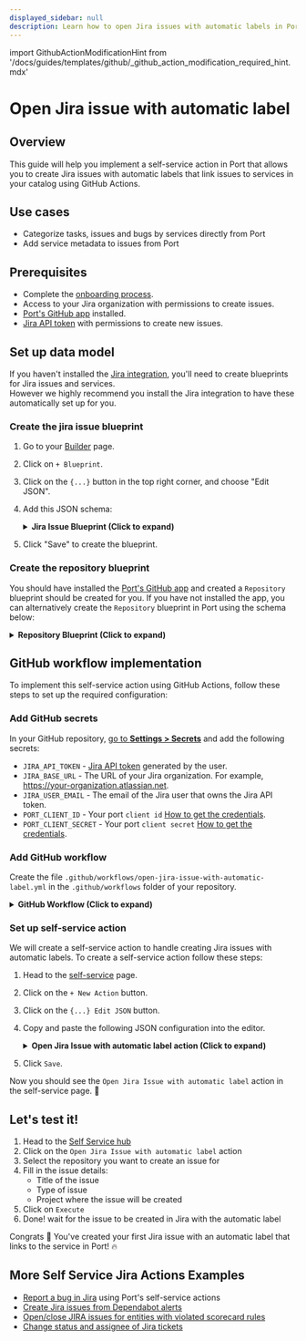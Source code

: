 ```yaml
---
displayed_sidebar: null
description: Learn how to open Jira issues with automatic labels in Port, streamlining issue categorization and tracking.
---
```


import GithubActionModificationHint from '/docs/guides/templates/github/_github_action_modification_required_hint.mdx'

# Open Jira issue with automatic label

## Overview
This guide will help you implement a self-service action in Port that allows you to create Jira issues with automatic labels that link issues to services in your catalog using GitHub Actions.

## Use cases
- Categorize tasks, issues and bugs by services directly from Port
- Add service metadata to issues from Port

## Prerequisites

- Complete the [onboarding process](/getting-started/overview).
- Access to your Jira organization with permissions to create issues.
- [Port's GitHub app](https://github.com/apps/getport-io) installed.
- [Jira API token](https://support.atlassian.com/atlassian-account/docs/manage-api-tokens-for-your-atlassian-account/) with permissions to create new issues.

## Set up data model

If you haven't installed the [Jira integration](/build-your-software-catalog/sync-data-to-catalog/project-management/jira/), you'll need to create blueprints for Jira issues and services.  
However we highly recommend you install the Jira integration to have these automatically set up for you.

### Create the jira issue blueprint

1. Go to your [Builder](https://app.getport.io/settings/data-model) page.
2. Click on `+ Blueprint`.
3. Click on the `{...}` button in the top right corner, and choose "Edit JSON".
4. Add this JSON schema:

   <details>
   <summary><b>Jira Issue Blueprint (Click to expand)</b></summary>

   ```json
   {
     "identifier": "jiraIssue",
     "title": "Jira Issue",
     "icon": "Jira",
     "schema": {
       "properties": {
         "url": {
           "title": "Issue URL",
           "type": "string",
           "format": "url",
           "description": "URL to the issue in Jira"
         },
         "status": {
           "title": "Status",
           "type": "string",
           "description": "The status of the issue"
         },
         "issueType": {
           "title": "Type",
           "type": "string",
           "description": "The type of the issue"
         },
         "components": {
           "title": "Components",
           "type": "array",
           "description": "The components related to this issue"
         },
         "assignee": {
           "title": "Assignee",
           "type": "string",
           "format": "user",
           "description": "The user assigned to the issue"
         },
         "reporter": {
           "title": "Reporter",
           "type": "string",
           "description": "The user that reported to the issue",
           "format": "user"
         },
         "creator": {
           "title": "Creator",
           "type": "string",
           "description": "The user that created to the issue",
           "format": "user"
         },
         "priority": {
           "title": "Priority",
           "type": "string",
           "description": "The priority of the issue"
         },
         "labels": {
           "items": {
             "type": "string"
           },
           "title": "Labels",
           "type": "array"
         },
         "created": {
           "title": "Created At",
           "type": "string",
           "description": "The created datetime of the issue",
           "format": "date-time"
         },
         "updated": {
           "title": "Updated At",
           "type": "string",
           "description": "The updated datetime of the issue",
           "format": "date-time"
         }
       }
     },
     "calculationProperties": {},
     "relations": {
       "parentIssue": {
         "target": "jiraIssue",
         "title": "Parent Issue",
         "required": false,
         "many": false
       },
       "subtasks": {
         "target": "jiraIssue",
         "title": "Subtasks",
         "required": false,
         "many": true
       }
     }
   }
   ```

   </details>

5. Click "Save" to create the blueprint.

### Create the repository blueprint

You should have installed the [Port's GitHub app](https://github.com/apps/getport-io) and created a `Repository` blueprint should be created for you. If you have not installed the app, you can alternatively create the `Repository` blueprint in Port using the schema below:

   <details>
   <summary><b>Repository Blueprint (Click to expand)</b></summary>

   ```json showLineNumbers
      {
        "identifier": "githubRepository",
        "title": "Repository",
        "icon": "Github",
        "ownership": {
          "type": "Direct"
        },
        "schema": {
          "properties": {
            "readme": {
              "title": "README",
              "type": "string",
              "format": "markdown"
            },
            "url": {
              "icon": "DefaultProperty",
              "title": "Repository URL",
              "type": "string",
              "format": "url"
            },
            "defaultBranch": {
              "title": "Default branch",
              "type": "string"
            },
            "last_contributor": {
              "title": "Last contributor",
              "icon": "TwoUsers",
              "type": "string",
              "format": "user"
            },
            "last_push": {
              "icon": "GitPullRequest",
              "title": "Last push",
              "description": "Last commit to the main branch",
              "type": "string",
              "format": "date-time"
            },
            "require_code_owner_review": {
              "title": "Require code owner review",
              "type": "boolean",
              "icon": "DefaultProperty",
              "description": "Requires review from code owners before a pull request can be merged"
            },
            "require_approval_count": {
              "title": "Require approvals",
              "type": "number",
              "icon": "DefaultProperty",
              "description": "The number of approvals required before merging a pull request"
            }
          },
          "required": []
        },
        "mirrorProperties": {},
        "calculationProperties": {},
        "aggregationProperties": {},
        "relations": {}
    }
   ```

   </details>

## GitHub workflow implementation
To implement this self-service action using GitHub Actions, follow these steps to set up the required configuration:

### Add GitHub secrets

In your GitHub repository, [go to **Settings > Secrets**](https://docs.github.com/en/actions/security-guides/using-secrets-in-github-actions#creating-secrets-for-a-repository) and add the following secrets:
- `JIRA_API_TOKEN` - [Jira API token](https://support.atlassian.com/atlassian-account/docs/manage-api-tokens-for-your-atlassian-account) generated by the user.
- `JIRA_BASE_URL` - The URL of your Jira organization. For example, https://your-organization.atlassian.net.
- `JIRA_USER_EMAIL` - The email of the Jira user that owns the Jira API token.
- `PORT_CLIENT_ID` - Your port `client id` [How to get the credentials](https://docs.port.io/build-your-software-catalog/sync-data-to-catalog/api/#find-your-port-credentials).
- `PORT_CLIENT_SECRET` - Your port `client secret` [How to get the credentials](https://docs.port.io/build-your-software-catalog/sync-data-to-catalog/api/#find-your-port-credentials).

### Add GitHub workflow

Create the file `.github/workflows/open-jira-issue-with-automatic-label.yml` in the `.github/workflows` folder of your repository.


   <details>
   <summary><b>GitHub Workflow (Click to expand)</b></summary>

   ```yaml showLineNumbers
   name: Open Jira issue with automatic label
   on:
     workflow_dispatch:
       inputs:
         title:
           required: true
           type: string
         type:
           required: true
           type: string
         project:
           required: true
           type: string
         port_context:
           required: true
           type: string

   jobs:
     create-entity-in-port-and-update-run:
       runs-on: ubuntu-latest
       steps:
         - name: Login
           uses: atlassian/gajira-login@v3
           env:
             JIRA_BASE_URL: ${{ secrets.JIRA_BASE_URL }}
             JIRA_USER_EMAIL: ${{ secrets.JIRA_USER_EMAIL }}
             JIRA_API_TOKEN: ${{ secrets.JIRA_API_TOKEN }}

         - name: Inform starting of jira issue creation
           uses: port-labs/port-github-action@v1
           with:
             clientId: ${{ secrets.PORT_CLIENT_ID }}
             clientSecret: ${{ secrets.PORT_CLIENT_SECRET }}
             operation: PATCH_RUN
             runId: ${{ fromJson(inputs.port_context).run_id }}
             logMessage: |
               Creating a new Jira issue with automatic label.. ⛴️

         - name: Create Jira issue
           id: create
           uses: atlassian/gajira-create@v3
           with:
             project: ${{ inputs.project }}
             issuetype: ${{ inputs.type }}
             summary: ${{ inputs.title }}
             fields: |
               ${{ fromJson(inputs.port_context).entity != null
                 && format('{{ "labels": ["port-{0}"] }}', fromJson(inputs.port_context).entity)
                 || '{}'
               }}

         - name: Inform creation of Jira issue
           uses: port-labs/port-github-action@v1
           with:
             clientId: ${{ secrets.PORT_CLIENT_ID }}
             clientSecret: ${{ secrets.PORT_CLIENT_SECRET }}
             operation: PATCH_RUN
             link: ${{ secrets.JIRA_BASE_URL }}/browse/${{ steps.create.outputs.issue }}
             runId: ${{ fromJson(inputs.port_context).run_id }}
             logMessage: |
               Jira issue created! ✅
               The issue id is: ${{ steps.create.outputs.issue }}
   ```

   </details>

### Set up self-service action

We will create a self-service action to handle creating Jira issues with automatic labels.
To create a self-service action follow these steps:

1. Head to the [self-service](https://app.getport.io/self-serve) page.
2. Click on the `+ New Action` button.
3. Click on the `{...} Edit JSON` button.
4. Copy and paste the following JSON configuration into the editor.

   <details>
   <summary><b>Open Jira Issue with automatic label action (Click to expand)</b></summary>

   <GithubActionModificationHint/>

   ```json showLineNumbers
   {
     "identifier": "service_open_jira_issue_with_automatic_label",
     "title": "Open Jira Issue with automatic label",
     "icon": "Jira",
     "description": "Creates a Jira issue with a label to the concerned service.",
     "trigger": {
       "type": "self-service",
       "operation": "DAY-2",
       "userInputs": {
         "properties": {
           "title": {
             "title": "Title",
             "description": "Title of the Jira issue",
             "icon": "Jira",
             "type": "string"
           },
           "type": {
             "title": "Type",
             "description": "Issue type",
             "icon": "Jira",
             "type": "string",
             "default": "Task",
             "enum": [
               "Task",
               "Story",
               "Bug",
               "Epic"
             ],
             "enumColors": {
               "Task": "blue",
               "Story": "green",
               "Bug": "red",
               "Epic": "pink"
             }
           },
           "project": {
             "title": "Project",
             "description": "The issue will be created on this project",
             "icon": "Jira",
             "type": "string",
             "blueprint": "jiraProject",
             "format": "entity"
           }
         },
         "required": [
           "title",
           "type",
           "project"
         ],
         "order": [
           "title",
           "type"
         ]
       },
       "blueprintIdentifier": "githubRepository"
     },
     "invocationMethod": {
       "type": "GITHUB",
       "org": "<Enter GitHub organization>",
       "repo": "<Enter GitHub repository>",
       "workflow": "open-jira-issue-with-automatic-label.yml",
       "workflowInputs": {
         "title": "{{.inputs.\"title\"}}",
         "type": "{{.inputs.\"type\"}}",
         "project": "{{.inputs.\"project\" | if type == \"array\" then map(.identifier) else .identifier end}}",
         "port_context": {
           "entity": "{{.entity.identifier}}",
           "run_id": "{{.run.id}}"
         }
       },
       "reportWorkflowStatus": true
     },
     "requiredApproval": false
   }
   ```

   </details>

6. Click `Save`.

Now you should see the `Open Jira Issue with automatic label` action in the self-service page. 🎉

## Let's test it!

1. Head to the [Self Service hub](https://app.getport.io/self-serve)
2. Click on the `Open Jira Issue with automatic label` action
3. Select the repository you want to create an issue for
4. Fill in the issue details:
   - Title of the issue
   - Type of issue
   - Project where the issue will be created
5. Click on `Execute`
6. Done! wait for the issue to be created in Jira with the automatic label

Congrats 🎉 You've created your first Jira issue with an automatic label that links to the service in Port! 🔥

## More Self Service Jira Actions Examples
- [Report a bug in Jira](https://docs.port.io/guides/all/report-a-bug/) using Port's self-service actions
- [Create Jira issues from Dependabot alerts](https://docs.port.io/guides/all/create-jira-issue-from-dependabot)
- [Open/close JIRA issues for entities with violated scorecard rules](https://docs.port.io/promote-scorecards/manage-using-3rd-party-apps/jira)
- [Change status and assignee of Jira tickets](https://docs.port.io/guides/all/change-status-and-assignee-of-jira-ticket)

